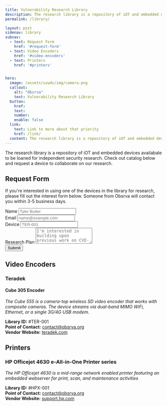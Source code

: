 ```yaml
---
title: Vulnerability Research Library
description: The research library is a repository of iOT and embedded devices availabale to be loaned for independent security research. Check out catalog below and request a device to collaborate on our research.
permalink: /library/

layout: post
sidenav: library
subnav:
  - text: Request Form
    href: '#request-form'
  - text: Video Encoders
    href: '#video-encoders'
  - text: Printers
    href: '#printers'


hero:
  image: /assets/uswds/img/camera.png
  callout:
    alt: "Obsrva"
    text: Vulnerability Research Library
  button:
    href: 
    text: 
    number: 
    enable: false
  link:
    text: Link to more about that priority
    href: /link/
  content: The research library is a repository of iOT and embedded devices availabale to be loaned for independent security research.
---
```


The research library is a repository of iOT and embedded devices availabale to be loaned for independent security research. Check out catalog below and request a device to collaborate on our research.


## Request Form 

If you're interested in using one of the devices in the library for research, please fill out the interest form below. Someone from Obsrva will contact you within 3-5 business days.  




 <form name="library" method="POST" data-netlify="true">
    <div class="mb-3">
      <label for="fname" class="form-label">Name</label>
      <input type="name" class="form-control" id="inputForName" placeholder="Tyler Butler" name="name">
    </div>
    <div class="mb-3">
      <label for="Email" class="form-label">Email</label>
      <input type="email" class="form-control" id="inputforEmail" placeholder="name@example.com"  name="email" >
    </div>
      <div class="mb-3">
      <label for="Device" name="device" class="form-label">Device</label>
      <input type="Device" class="form-control" id="inputforEmail" placeholder="TER-001">
    </div>
    <div class="mb-3">
      <label for="subject" class="form-label">Research Plan</label>
      <textarea  type="message" class="form-control" name="message"  id="inputforMessage" rows="3" placeholder="I'm interested in building upon previous work on CVE-2021-3441 in order to find pathways to escalate the vulnerability to RCE 🔥"></textarea>
    </div>
    <button type="submit" value="Submit" class="btn btn-primary mb-3">Submit</button>
  </form>

## Video Encoders

### Teradek

#### Cube 305 Encoder

*The Cube 555 is a camera-top wireless SD video encoder that works with composite cameras. The device streams via dual-band MIMO WiFi, Ethernet, or a single 3G/4G USB modem.*

**Library ID:** #TER-001  
**Point of Contact:** [contact@obsrva.org](mailto:contact@obsrva.org)  
**Vendor Website:** [teradek.com](teradek.com)  


## Printers

### HP Officejet 4630 e-All-in-One Printer series

*The HP Officejet 4630 is a mid-range network enabled printer featuring an embedded webserver for print, scan, and maintenance activities*  



**Library ID:** #HPX-001   
**Point of Contact:** [contact@obsrva.org](mailto:contact@obsrva.org)  
**Vendor Website:** [support.hp.com](https://support.hp.com/us-en/product/hp-officejet-4630-e-all-in-one-printer-series/5305049/product-info)